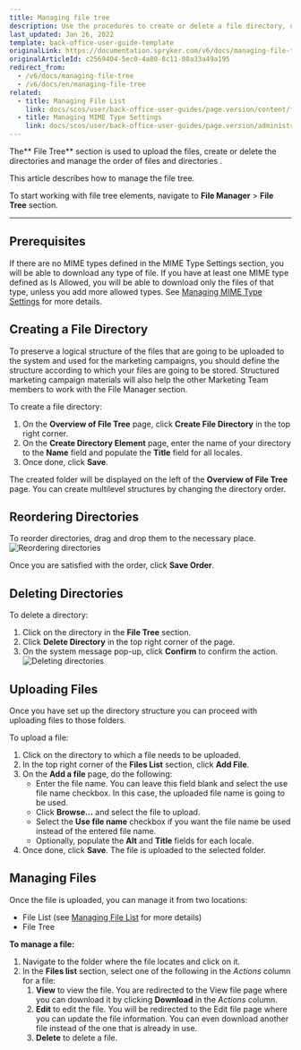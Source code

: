 ```yaml
---
title: Managing file tree
description: Use the procedures to create or delete a file directory, upload media files, change the order for file directories in the Back Office.
last_updated: Jan 26, 2022
template: back-office-user-guide-template
originalLink: https://documentation.spryker.com/v6/docs/managing-file-tree
originalArticleId: c2569404-5ec0-4a80-8c11-08a33a49a195
redirect_from:
  - /v6/docs/managing-file-tree
  - /v6/docs/en/managing-file-tree
related:
  - title: Managing File List
    link: docs/scos/user/back-office-user-guides/page.version/content/file-manager/managing-file-list.html
  - title: Managing MIME Type Settings
    link: docs/scos/user/back-office-user-guides/page.version/administration/mime-type-settings/managing-mime-type-settings.html
---
```


The** File Tree** section is used to upload the files, create or delete the directories and manage the order of files and directories .

This article describes how to manage the file tree.

To start working with file tree elements, navigate to **File Manager** > **File Tree** section.
***

## Prerequisites
If there are no MIME types defined in the MIME Type Settings section, you will be able to download any type of file. If you have at least one MIME type defined as Is Allowed, you will be able to download only the files of that type, unless you add more allowed types. See [Managing MIME Type Settings](/docs/scos/user/back-office-user-guides/{{page.version}}/administration/mime-type-settings/managing-mime-type-settings.html) for more details.

## Creating a File Directory
To preserve a logical structure of the files that are going to be uploaded to the system and used for the marketing campaigns, you should define the structure according to which your files are going to be stored. Structured marketing campaign materials will also help the other Marketing Team members to work with the File Manager section.

To create a file directory:
1. On the **Overview of File Tree** page, click **Create File Directory**  in the top right corner.
2. On the **Create Directory Element** page, enter the name of your directory to the **Name** field and populate the **Title** field for all locales. 
3. Once done, click **Save**.

The created folder will be displayed on the left of the **Overview of File Tree** page.
You can create multilevel structures by changing the directory order.

## Reordering Directories

To reorder directories, drag and drop them to the necessary place.
![Reordering directories](https://spryker.s3.eu-central-1.amazonaws.com/docs/User+Guides/Back+Office+User+Guides/File+Manager/Managing+File+Tree/reordering-directories.gif)

Once you are satisfied with the order, click **Save Order**.

## Deleting Directories
To delete a directory:
1. Click on the directory in the **File Tree** section.
2. Click **Delete Directory** in the top right corner of the page.
3. On the system message pop-up, click **Confirm** to confirm the action.
![Deleting directories](https://spryker.s3.eu-central-1.amazonaws.com/docs/User+Guides/Back+Office+User+Guides/File+Manager/Managing+File+Tree/deleting-directories.gif)

## Uploading Files
Once you have set up the directory structure you can proceed with uploading files to those folders.

To upload a file:
1. Click on the directory to which a file needs to be uploaded.
2. In the top right corner of the **Files List** section, click **Add File**.
3. On the **Add a file** page, do the following:
    * Enter the file name. 
        You can leave this field blank and select the use file name checkbox. In this case, the uploaded file name is going to be used.
     * Click **Browse...** and select the file to upload.
     * Select the **Use file name** checkbox if you want the file name be used instead of the entered file name.
     * Optionally, populate the **Alt** and **Title** fields for each locale.
4. Once done, click **Save**.
The file is uploaded to the selected folder.

## Managing Files
Once the file is uploaded, you can manage it from two locations: 
* File List (see [Managing File List](/docs/scos/user/back-office-user-guides/{{page.version}}/content/file-manager/managing-file-list.html) for more details)
* File Tree

**To manage a file:**
1. Navigate to the folder where the file locates and click on it.
2. In the **Files list** section, select one of the following in the _Actions_ column for a file:
    1. **View** to view the file. You are redirected to the View file page where you can download it by clicking **Download** in the _Actions_ column.
    2. **Edit** to edit the file. You will be redirected to the Edit file page where you can update the file information. You can even download another file instead of the one that is already in use. 
    3. **Delete** to delete a file.
